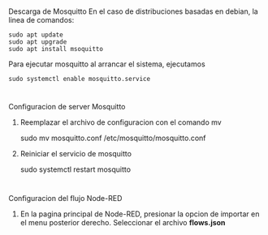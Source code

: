 #
Descarga de Mosquitto
En el caso de distribuciones basadas en debian, la linea de comandos:

    sudo apt update
    sudo apt upgrade
    sudo apt install msoquitto

Para ejecutar mosquitto al arrancar el sistema, ejecutamos


    sudo systemctl enable mosquitto.service



#
Configuracion de server Mosquitto

1. Reemplazar el archivo de configuracion con el comando mv


    sudo mv mosquitto.conf /etc/mosquitto/mosquitto.conf


2. Reiniciar el servicio de mosquitto


    sudo systemctl restart mosquitto


#
Configuracion del flujo Node-RED

1. En la pagina principal de Node-RED, presionar la opcion de importar en el menu posterior derecho. Seleccionar el archivo **flows.json**
